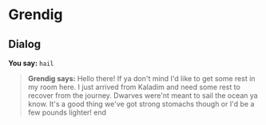 # Grendig


## Dialog

**You say:** `hail`



>**Grendig says:** Hello there! If ya don't mind I'd like to get some rest in my room here. I just arrived from Kaladim and need some rest to recover from the journey. Dwarves were'nt meant to sail the ocean ya know. It's a good thing we've got strong stomachs though or I'd be a few pounds lighter!
end

